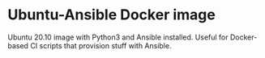 # Ubuntu-Ansible Docker image

Ubuntu 20.10 image with Python3 and Ansible installed. Useful for Docker-based CI scripts that provision stuff with Ansible.